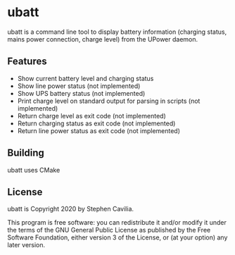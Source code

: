 ubatt
=====

ubatt is a command line tool to display battery information (charging
status, mains power connection, charge level) from the UPower daemon.

Features
--------

* Show current battery level and charging status
* Show line power status (not implemented)
* Show UPS battery status (not implemented)
* Print charge level on standard output for parsing in scripts (not implemented)
* Return charge level as exit code (not implemented)
* Return charging status as exit code (not implemented)
* Return line power status as exit code (not implemented)

Building
--------

ubatt uses CMake

License
-------

ubatt is Copyright 2020 by Stephen Cavilia.

This program is free software: you can redistribute it and/or modify
it under the terms of the GNU General Public License as published by
the Free Software Foundation, either version 3 of the License, or (at
your option) any later version.
